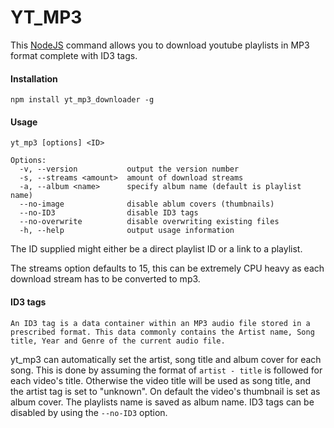  # YT_MP3
 This [NodeJS](https://nodejs.org) command allows you to download youtube playlists in MP3 format complete with ID3 tags.

 #### Installation
 `npm install yt_mp3_downloader -g`
 
 #### Usage
```
yt_mp3 [options] <ID>

Options:
  -v, --version           output the version number
  -s, --streams <amount>  amount of download streams
  -a, --album <name>      specify album name (default is playlist name)
  --no-image              disable ablum covers (thumbnails)
  --no-ID3                disable ID3 tags
  --no-overwrite          disable overwriting existing files
  -h, --help              output usage information
```
The ID supplied might either be a direct playlist ID or a link to a playlist.

The streams option defaults to 15, this can be extremely CPU heavy as each download stream has to be converted to mp3.

#### ID3 tags
```
An ID3 tag is a data container within an MP3 audio file stored in a prescribed format. This data commonly contains the Artist name, Song title, Year and Genre of the current audio file.
```
yt_mp3 can automatically set the artist, song title and album cover for each song. This is done by assuming the format of `artist - title` is followed for each video's title. Otherwise the video title will be used as song title, and the artist tag is set to "unknown". On default the video's thumbnail is set as album cover. The playlists name is saved as album name. ID3 tags can be disabled by using the `--no-ID3` option.
